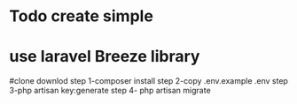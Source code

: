 # Todo create simple
# use laravel  Breeze library
#clone downlod
step 1-composer install
step 2-copy .env.example .env
step 3-php artisan key:generate
step 4- php artisan migrate
